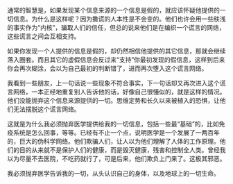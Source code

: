 通常的智慧是，如果发现某个信息来源的一个信息是假的，就应该怀疑他提供的一切信息。为什么是这样呢？因为撒谎的人本性是不会变的。他们也许会用一些肤浅的事实作为“内核”，骗取人们的信任，但总的说来他们是在编织一个谎言的网络，这些谎言之间会互相支持。

如果你发现一个人提供的信息是假的，却仍然相信他提供的其它信息，那就会继续落入圈套。而且其它的虚假信息会反过来“支持”你最初发现的假信息，这样到后来你会再次糊涂，会以为自己最初的判断错了，进而再次堕入这个谎言网络。

我看到一些朋友，上一句话说一些现象不符合事实，下一句话却又再次进入这个谎言网络，一本正经地重复别人告诉他的话，好像自己很懂似的，就是这样的情况。他们没能抛弃这个信息来源提供的一切。思维定势和长久以来被植入的恐惧，让他们无法摆脱这个谎言网络。

这就是为什么我必须抛弃医学提供给我的一切信息，包括一些最“基础”的，比如免疫系统是怎么回事，等等。已经有不止一个点，说明医学是一个发展了一两百年的，巨大的伪科学网络。他们欺骗人们，让人以为他们理解了人体的工作原理。他们的目的从来就不是保护人们的健康，而是毁灭健康，残害和控制全人类。曾经我以为尽量不去医院，不吃药就行了，可是后来，他们欺负上门来了。这极其邪恶。

我必须抛弃医学告诉我的一切，从头认识自己的身体，以及地球上的一切生命。
